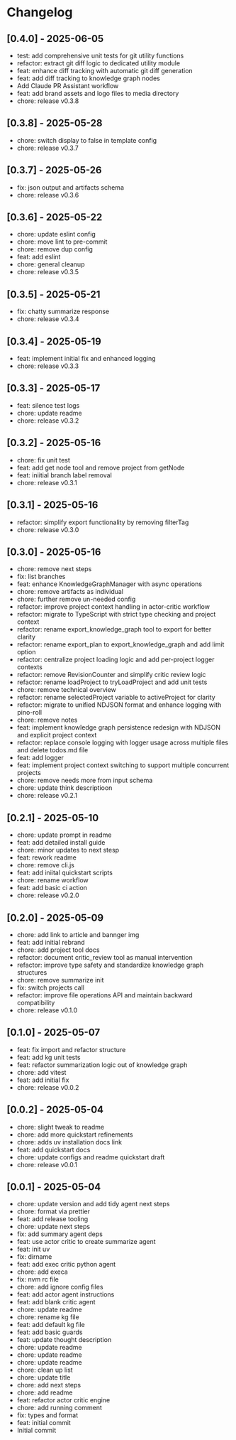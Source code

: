 # Changelog

## [0.4.0] - 2025-06-05

* test: add comprehensive unit tests for git utility functions
* refactor: extract git diff logic to dedicated utility module
* feat: enhance diff tracking with automatic git diff generation
* feat: add diff tracking to knowledge graph nodes
* Add Claude PR Assistant workflow
* feat: add brand assets and logo files to media directory
* chore: release v0.3.8

## [0.3.8] - 2025-05-28

* chore: switch display to false in template config
* chore: release v0.3.7

## [0.3.7] - 2025-05-26

* fix: json output and artifacts schema
* chore: release v0.3.6

## [0.3.6] - 2025-05-22

* chore: update eslint config
* chore: move lint to pre-commit
* chore: remove dup config
* feat: add eslint
* chore: general cleanup
* chore: release v0.3.5

## [0.3.5] - 2025-05-21

* fix: chatty summarize response
* chore: release v0.3.4

## [0.3.4] - 2025-05-19

* feat: implement initial fix and enhanced logging
* chore: release v0.3.3

## [0.3.3] - 2025-05-17

* feat: silence test logs
* chore: update readme
* chore: release v0.3.2

## [0.3.2] - 2025-05-16

* chore: fix unit test
* feat: add get node tool and remove project from getNode
* feat: iniitial branch label removal
* chore: release v0.3.1

## [0.3.1] - 2025-05-16

* refactor: simplify export functionality by removing filterTag
* chore: release v0.3.0

## [0.3.0] - 2025-05-16

* chore: remove next steps
* fix: list branches
* feat: enhance KnowledgeGraphManager with async operations
* chore: remove artifacts as individual
* chore: further remove un-needed config
* refactor: improve project context handling in actor-critic workflow
* refactor: migrate to TypeScript with strict type checking and project context
* refactor: rename export_knowledge_graph tool to export for better clarity
* refactor: rename export_plan to export_knowledge_graph and add limit option
* refactor: centralize project loading logic and add per-project logger contexts
* refactor: remove RevisionCounter and simplify critic review logic
* refactor: rename loadProject to tryLoadProject and add unit tests
* chore: remove technical overview
* refactor: rename selectedProject variable to activeProject for clarity
* refactor: migrate to unified NDJSON format and enhance logging with pino-roll
* chore: remove notes
* feat: implement knowledge graph persistence redesign with NDJSON and explicit project context
* refactor: replace console logging with logger usage across multiple files and delete todos.md file
* feat: add logger
* feat: implement project context switching to support multiple concurrent projects
* chore: remove needs more from input schema
* chore: update think descriptioon
* chore: release v0.2.1

## [0.2.1] - 2025-05-10

* chore: update prompt in readme
* feat: add detailed install guide
* chore: minor updates to next stesp
* feat: rework readme
* chore: remove cli.js
* feat: add iniital quickstart scripts
* chore: rename workflow
* feat: add basic ci action
* chore: release v0.2.0

## [0.2.0] - 2025-05-09

* chore: add link to article and bannger img
* feat: add initial rebrand
* chore: add project tool docs
* refactor: document critic_review tool as manual intervention
* refactor: improve type safety and standardize knowledge graph structures
* chore: remove summarize init
* fix: switch projects call
* refactor: improve file operations API and maintain backward compatibility
* chore: release v0.1.0

## [0.1.0] - 2025-05-07

* feat: fix import and refactor structure
* feat: add kg unit tests
* feat: refactor summarization logic out of knowledge graph
* chore: add vitest
* feat: add initial fix
* chore: release v0.0.2

## [0.0.2] - 2025-05-04

* chore: slight tweak to readme
* chore: add more quickstart refinements
* chore: adds uv installation docs link
* feat: add quickstart docs
* chore: update configs and readme quickstart draft
* chore: release v0.0.1

## [0.0.1] - 2025-05-04

* chore: update version and add tidy agent next steps
* chore: format via prettier
* feat: add release tooling
* chore: update next steps
* fix: add summary agent deps
* feat: use actor critic to create summarize agent
* feat: init uv
* fix: dirname
* feat: add exec critic python agent
* chore: add execa
* fix: nvm rc file
* chore: add ignore config files
* feat: add actor agent instructions
* feat: add blank critic agent
* chore: update readme
* chore: rename kg file
* feat: add default kg file
* feat: add basic guards
* feat: update thought description
* chore: update readme
* chore: update readme
* chore: update readme
* chore: clean up list
* chore: update title
* chore: add next steps
* chore: add readme
* feat: refactor actor critic engine
* chore: add running comment
* fix: types and format
* feat: initial commit
* Initial commit

